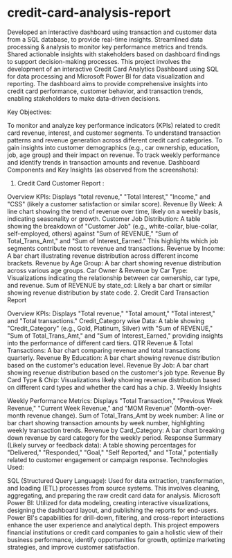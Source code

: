 # credit-card-analysis-report
Developed an interactive dashboard using transaction and customer data from a SQL database, to provide real-time insights.  Streamlined data processing &amp; analysis to monitor key performance metrics and trends.  Shared actionable insights with stakeholders based on dashboard findings to support decision-making processes.
This project involves the development of an interactive Credit Card Analytics Dashboard using SQL for data processing and Microsoft Power BI for data visualization and reporting. The dashboard aims to provide comprehensive insights into credit card performance, customer behavior, and transaction trends, enabling stakeholders to make data-driven decisions.

Key Objectives:

To monitor and analyze key performance indicators (KPIs) related to credit card revenue, interest, and customer segments.
To understand transaction patterns and revenue generation across different credit card categories.
To gain insights into customer demographics (e.g., car ownership, education, job, age group) and their impact on revenue.
To track weekly performance and identify trends in transaction amounts and revenue.
Dashboard Components and Key Insights (as observed from the screenshots):

1. Credit Card Customer Report :

Overview KPIs: Displays "total revenue," "Total Interest," "Income," and "CSS" (likely a customer satisfaction or similar score).
Revenue By Week: A line chart showing the trend of revenue over time, likely on a weekly basis, indicating seasonality or growth.
Customer Job Distribution: A table showing the breakdown of "Customer Job" (e.g., white-collar, blue-collar, self-employed, others) against "Sum of REVENUE," "Sum of Total_Trans_Amt," and "Sum of Interest_Earned." This highlights which job segments contribute most to revenue and transactions.
Revenue by Income: A bar chart illustrating revenue distribution across different income brackets.
Revenue by Age Group: A bar chart showing revenue distribution across various age groups.
Car Owner & Revenue by Car Type: Visualizations indicating the relationship between car ownership, car type, and revenue.
Sum of REVENUE by state_cd: Likely a bar chart or similar showing revenue distribution by state code.
2. Credit Card Transaction Report 

Overview KPIs: Displays "Total revenue," "Total amount," "Total interest," and "Total transactions."
Credit_Category wise Data: A table showing "Credit_Category" (e.g., Gold, Platinum, Silver) with "Sum of REVENUE," "Sum of Total_Trans_Amt," and "Sum of Interest_Earned," providing insights into the performance of different card tiers.
QTR Revenue & Total Transactions: A bar chart comparing revenue and total transactions quarterly.
Revenue By Education: A bar chart showing revenue distribution based on the customer's education level.
Revenue By Job: A bar chart showing revenue distribution based on the customer's job type.
Revenue By Card Type & Chip: Visualizations likely showing revenue distribution based on different card types and whether the card has a chip.
3. Weekly Insights 

Weekly Performance Metrics: Displays "Total Transaction," "Previous Week Revenue," "Current Week Revenue," and "MOM Revenue" (Month-over-month revenue change).
Sum of Total_Trans_Amt by week number: A line or bar chart showing transaction amounts by week number, highlighting weekly transaction trends.
Revenue by Card_Category: A bar chart breaking down revenue by card category for the weekly period.
Response Summary (Likely survey or feedback data): A table showing percentages for "Delivered," "Responded," "Goal," "Self Reported," and "Total," potentially related to customer engagement or campaign response.
Technologies Used:

SQL (Structured Query Language): Used for data extraction, transformation, and loading (ETL) processes from source systems. This involves cleaning, aggregating, and preparing the raw credit card data for analysis.
Microsoft Power BI: Utilized for data modeling, creating interactive visualizations, designing the dashboard layout, and publishing the reports for end-users. Power BI's capabilities for drill-down, filtering, and cross-report interactions enhance the user experience and analytical depth.
This project empowers financial institutions or credit card companies to gain a holistic view of their business performance, identify opportunities for growth, optimize marketing strategies, and improve customer satisfaction.
